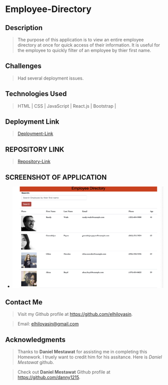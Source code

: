 # Employee-Directory


## Description
>The purpose of this application is to view an entire employee directory at once for quick access of their information. It is useful for  the employee to quickly filter of an employee by thier first name.


## Challenges

>Had several deployment issues. 


## Technologies Used

>HTML |
>CSS |
>JavaScript |
>React.js |
>Bootstrap |


## Deployment Link

>[Deployment-Link](https://elhiloyasin.github.io/Employee-Directory/)


## REPOSITORY LINK

>[Repository-Link](https://github.com/elhiloyasin/Employee-Directory1)


## SCREENSHOT OF APPLICATION

- ![Application-Screenshot](images/employee-directory.png)


## Contact Me

>Visit my Github profile at https://github.com/elhiloyasin.

>Email: elhiloyasin@gmail.com



  ## Acknowledgments

  > Thanks to __Daniel Mestawat__ for assisting me in completing this Homework. I truely want to credit him for his assitance. Here is _Daniel Mestawat_ github. 

  > Check out __Daniel Mestawat__ Github profile at https://github.com/danny1215.




